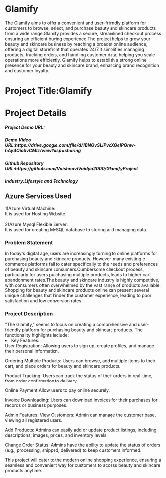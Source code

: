 <h1>Glamify</h1>
The Glamify aims to offer a convenient and user-friendly platform for customers to browse, select, and purchase beauty and skincare products from a wide range.Glamify provides a secure, streamlined checkout process ensuring an efficient buying experience.The project helps to grow your beauty and skincare business by reaching a broader online audience, offering a digital storefront that operates 24/7.It simplifies managing products, tracking orders, and handling customer data, helping you scale operations more efficiently.
Glamify helps to establish a strong online presence for your beauty and skincare brand, enhancing brand recognition and customer loyalty.
<h1>Project Title:Glamify</h1>
<h1>Project Details</h1>
<h5>Project Demo URL:</h5>
<h5>Demo Video URL:https://drive.google.com/file/d/1BNQvSLiPvcXQeIPQnw-hAy4OiobvCMIz/view?usp=sharing</h5>
<h5>Github Repository URL:https://github.com/VaishnaviVaidya2000/GlamifyProject</h5>
<h5>Industry:Lifestyle and Technology</h5>
<h2>Azure Services Used</h2>
1)Azure Virtual Machine:
<br>
It is used for Hosting Website.
<br>
<br>
2)Azure Mysql Flexible Server:
<br>
It is used for creating MySQL database to storing and managing data.

<h3>Problem Statement</h3>
In today's digital age, users are increasingly turning to online platforms for purchasing beauty and skincare products. However, many existing e-commerce platforms fail to cater specifically to the needs and preferences of beauty and skincare consumers.Cumbersome checkout process, particularly for users purchasing multiple products, leads to higher cart abandonment rates.The beauty and skincare industry is highly competitive, with consumers often overwhelmed by the vast range of products available. Shopping for beauty and skincare products online can present several unique challenges that hinder the customer experience, leading to poor satisfaction and low conversion rates. 

<h3>Project Description</h3>
"The Glamify," seems to focus on creating a comprehensive and user-friendly platform for purchasing beauty and skincare products. The functionality highlights include:

<li>Key Features:</li>
User Registration: Allowing users to sign up, create profiles, and manage their personal information.

Ordering Multiple Products: Users can browse, add multiple items to their cart, and place orders for beauty and skincare products.

Product Tracking: Users can track the status of their orders in real-time, from order confirmation to delivery.

Online Payment:Allow users to pay online securely.

Invoice Downloading: Users can download invoices for their purchases for records or business purposes.

Admin Features:
View Customers: Admin can manage the customer base, viewing all registered users.

Add Products: Admins can easily add or update product listings, including descriptions, images, prices, and inventory levels.

Change Order Status: Admins have the ability to update the status of orders (e.g., processing, shipped, delivered) to keep customers informed.

This project will cater to the modern online shopping experience, ensuring a seamless and convenient way for customers to access beauty and skincare products anytime.
